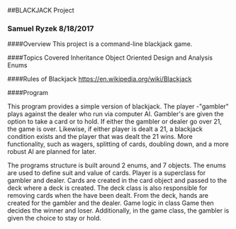 ##BLACKJACK	 Project
### Samuel Ryzek 8/18/2017

####Overview
This project is a command-line blackjack game.


####Topics Covered
Inheritance
Object Oriented Design and Analysis
Enums

####Rules of Blackjack
https://en.wikipedia.org/wiki/Blackjack

####Program

This program provides a simple version of blackjack. The player -"gambler" plays against the dealer who run via computer AI. Gambler's are given the option to take a card or to hold. If either the gambler or dealer go over 21, the game is over. Likewise, if either player is dealt a 21, a blackjack condition exists and the player that was dealt the 21 wins. More functionality, such as wagers, splitting of cards, doubling down, and a more robust AI are planned for later. 

The programs structure is built around 2 enums, and 7 objects. The enums are used to define suit and value of cards. Player is a superclass for gambler and dealer. Cards are created in the card object and passed to the deck where a deck is created. The deck class is also responsible for removing cards when the have been dealt. From the deck, hands are created for the gambler and the dealer. Game logic in class Game then decides the winner and loser. Additionally, in the game class, the gambler is given the choice to stay or hold. 